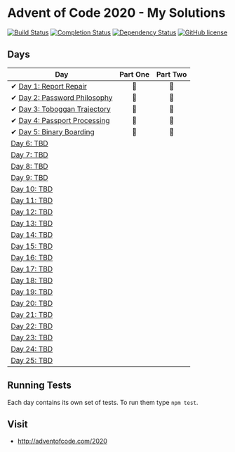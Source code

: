 # Advent of Code 2020 - My Solutions
[![Build Status](https://github.com/AxemaFr/AdventOfCode-2020/workflows/build/badge.svg)](https://github.com/AxemaFr/AdventOfCode-2020/actions)
[![Completion Status](https://img.shields.io/endpoint?url=https://raw.githubusercontent.com/AxemaFr/AdventOfCode-2020/master/.github/badges/completion.json)](https://github.com/AxemaFr/AdventOfCode-2020)
[![Dependency Status](https://img.shields.io/david/AxemaFr/AdventOfCode-2020.svg)](https://david-dm.org/AxemaFr/AdventOfCode-2020)
[![GitHub license](https://img.shields.io/badge/license-MIT-blue.svg)](https://raw.githubusercontent.com/AxemaFr/AdventOfCode-2020/master/LICENSE)

## Days


| Day  | Part One | Part Two |
|---|:---:|:---:|
| ✔ [Day 1: Report Repair](https://github.com/AxemaFr/AdventOfCode-2020/tree/master/day-01)| 🌟 | 🌟 |
| ✔ [Day 2: Password Philosophy](https://github.com/AxemaFr/AdventOfCode-2020/tree/master/day-02)| 🌟 | 🌟 |
| ✔ [Day 3: Toboggan Trajectory](https://github.com/AxemaFr/AdventOfCode-2020/tree/master/day-03)| 🌟 | 🌟 |
| ✔ [Day 4: Passport Processing](https://github.com/AxemaFr/AdventOfCode-2020/tree/master/day-04)| 🌟 | 🌟 |
| ✔ [Day 5: Binary Boarding](https://github.com/AxemaFr/AdventOfCode-2020/tree/master/day-05)| 🌟 | 🌟 |
| [Day 6: TBD]()| | |
| [Day 7: TBD]()| | |
| [Day 8: TBD]()| | |
| [Day 9: TBD]()| | |
| [Day 10: TBD]()| | |
| [Day 11: TBD]()| | |
| [Day 12: TBD]()| | |
| [Day 13: TBD]()| | |
| [Day 14: TBD]()| | |
| [Day 15: TBD]()| | |
| [Day 16: TBD]()| | |
| [Day 17: TBD]()| | |
| [Day 18: TBD]()| | |
| [Day 19: TBD]()| | |
| [Day 20: TBD]()| | |
| [Day 21: TBD]()| | |
| [Day 22: TBD]()| | |
| [Day 23: TBD]()| | |
| [Day 24: TBD]()| | |
| [Day 25: TBD]()| | |

## Running Tests

Each day contains its own set of tests. To run them type `npm test`.

## Visit
- http://adventofcode.com/2020
